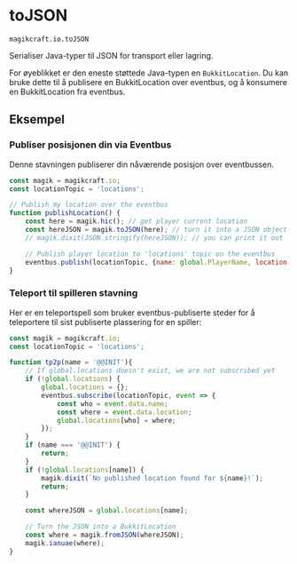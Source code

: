 
# toJSON

`magikcraft.io.toJSON`

Serialiser Java-typer til JSON for transport eller lagring.

For øyeblikket er den eneste støttede Java-typen en `BukkitLocation`. Du kan bruke dette til å publisere en BukkitLocation over eventbus, og å konsumere en BukkitLocation fra eventbus.

## Eksempel

### Publiser posisjonen din via Eventbus

Denne stavningen publiserer din nåværende posisjon over eventbussen.

```javascript
const magik = magikcraft.io;
const locationTopic = 'locations';

// Publish my location over the eventbus
function publishLocation() {
    const here = magik.hic(); // get player current location
    const hereJSON = magik.toJSON(here); // turn it into a JSON object
    // magik.dixit(JSON.stringify(hereJSON)); // you can print it out

    // Publish player location to 'locations' topic on the eventbus
    eventbus.publish(locationTopic, {name: global.PlayerName, location: hereJSON});
}
```

### Teleport til spilleren stavning

Her er en teleportspell som bruker eventbus-publiserte steder for å teleportere til sist publiserte plassering for en spiller:

```javascript
const magik = magikcraft.io;
const locationTopic = 'locations';

function tp2p(name = '@@INIT'){
    // If global.locations doesn't exist, we are not subscribed yet
    if (!global.locations) {
        global.locations = {};
        eventbus.subscribe(locationTopic, event => {
            const who = event.data.name;
            const where = event.data.location;
            global.locations[who] = where;
        });
    }
    if (name === '@@INIT') {
        return;
    }
    if (!global.locations[name]) {
        magik.dixit(`No published location found for ${name}!`);
        return;
    }

    const whereJSON = global.locations[name];

    // Turn the JSON into a BukkitLocation
    const where = magik.fromJSON(whereJSON);
    magik.ianuae(where);
}
```